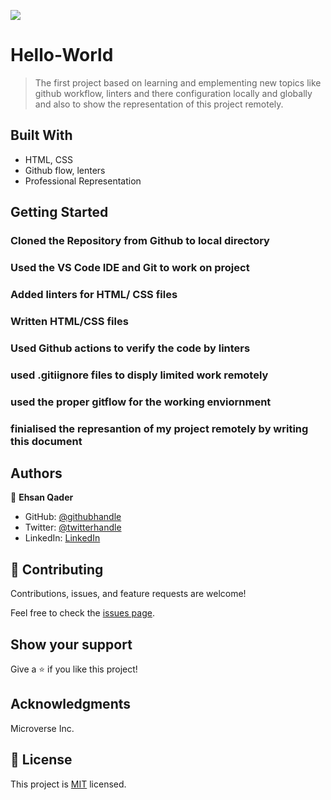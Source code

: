 ![](https://img.shields.io/badge/Microverse-blueviolet)

# Hello-World

> The first project based on learning and emplementing new topics like github workflow, linters and there configuration locally and globally and also to show the representation of this project remotely.


## Built With

- HTML, CSS
- Github flow, lenters 
- Professional Representation 


## Getting Started


### Cloned the Repository from Github to local directory 

### Used the VS Code IDE and Git to work on project

### Added linters for HTML/ CSS files

### Written HTML/CSS files

### Used Github actions to verify the code by linters

### used .gitiignore files to disply limited work remotely 

### used the proper gitflow for the working enviornment 

### finialised the represantion of my project remotely by writing this document 



## Authors

👤 **Ehsan Qader**

- GitHub: [@githubhandle](https://github.com/ehs9nino)
- Twitter: [@twitterhandle](https://twitter.com/ehsan9nino)
- LinkedIn: [LinkedIn](https://www.linkedin.com/in/ehsan-qader-a230a6165/)


## 🤝 Contributing

Contributions, issues, and feature requests are welcome!

Feel free to check the [issues page](../../issues/).

## Show your support

Give a ⭐️ if you like this project!

## Acknowledgments

Microverse Inc.

## 📝 License

This project is [MIT](./MIT.md) licensed.

